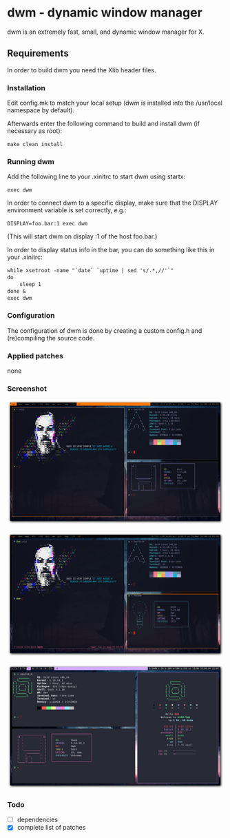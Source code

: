 dwm - dynamic window manager
============================
dwm is an extremely fast, small, and dynamic window manager for X.


Requirements
------------
In order to build dwm you need the Xlib header files.


### Installation

Edit config.mk to match your local setup (dwm is installed into
the /usr/local namespace by default).

Afterwards enter the following command to build and install dwm (if
necessary as root):

    make clean install


### Running dwm

Add the following line to your .xinitrc to start dwm using startx:

    exec dwm

In order to connect dwm to a specific display, make sure that
the DISPLAY environment variable is set correctly, e.g.:

    DISPLAY=foo.bar:1 exec dwm

(This will start dwm on display :1 of the host foo.bar.)

In order to display status info in the bar, you can do something
like this in your .xinitrc:

    while xsetroot -name "`date` `uptime | sed 's/.*,//'`"
    do
    	sleep 1
    done &
    exec dwm


### Configuration

The configuration of dwm is done by creating a custom config.h
and (re)compiling the source code.

### Applied patches

none

### Screenshot

![color-on-bg](shots/color-on-bg.png)

![color-on-fg](shots/color-on-fg.png)

![dracula](shots/dracula.png)

### Todo

- [ ] dependencies
- [x] complete list of patches
